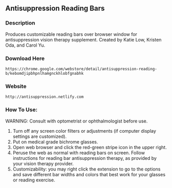 ## Antisuppression Reading Bars

### Description
Produces customizable reading bars over browser window for antisuppression vision therapy supplement.
Created by Katie Low, Kristen Oda, and Carol Yu.

### Download Here
```
https://chrome.google.com/webstore/detail/antisuppression-reading-b/kebomdjipbhpnlhamgnckhlobfgnabhk
```

### Website
```
http://antisuppression.netlify.com
```


### How To Use:

WARNING: Consult with optometrist or ophthalmologist before use. 

1. Turn off any screen color filters or adjustments (if computer display settings are customized).
2. Put on medical grade bichrome glasses.
3. Open web browser and click the red-green stripe icon in the upper right.
4. Peruse the web as normal with reading bars on screen. Follow instructions for reading bar antisuppression therapy, as provided by your vision therapy provider.
5. Customizability: you may right click the extension to go to the options and save different bar widths and colors that best work for your glasses or reading exercise.